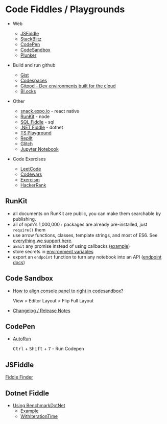 
# Code Fiddles / Playgrounds

* Web
  * [JSFiddle](https://jsfiddle.net/user/KyleMit/fiddles/)
  * [StackBlitz](https://stackblitz.com/@KyleMit)
  * [CodePen](https://codepen.io/KyleMit)
  * [CodeSandbox](https://codesandbox.io/u/KyleMit)
  * [Plunker](https://plnkr.co/users/KyleMit/plunks)


* Build and run github
  * [Gist](https://gist.github.com/KyleMit)
  * [Codespaces](https://github.com/features/codespaces)
  * [Gitpod - Dev environments built for the cloud](https://www.gitpod.io/)
  * [Bl.ocks](https://bl.ocks.org/)

* Other
  * [snack.expo.io](https://snack.expo.io/) - react native
  * [RunKit](https://runkit.com/home) - node
  * [SQL Fiddle](http://sqlfiddle.com/) - sql
  * [.NET Fiddle](https://dotnetfiddle.net/) - dotnet
  * [TS Playground](https://www.typescriptlang.org/play)
  * [ReplIt](https://replit.com/)
  * [Glitch](https://glitch.com/)
  * [Jupyter Notebook](https://github.com/jupyter/notebook)

* Code Exercises
  * [LeetCode](https://leetcode.com/KyleMit/)
  * [Codewars](https://www.codewars.com/users/KyleMit)
  * [Exercism](https://exercism.org/dashboard)
  * [HackerRank](https://www.hackerrank.com/dashboard)

## RunKit

* all documents on RunKit are public, you can make them searchable by publishing.
* all of npm's 1,000,000+ packages are already pre-installed, just `require()` them
* use arrow functions, classes, template strings, and most of ES6. See [everything we support here](https://runkit.com/runkit/es6-and-es7-support).
* `await` any promise instead of using callbacks ([example](https://runkit.com/docs/await))
* store secrets in [environment variables](https://runkit.com/settings/environment#environment)
* export an `endpoint` function to turn any notebook into an API ([endpoint docs](https://runkit.com/docs/endpoint))


## Code Sandbox

* [How to align console panel to right in codesandbox?](https://stackoverflow.com/q/59099355/1366033)

  View > Editor Layout > Flip Full Layout

* [Changelog / Release Notes](https://codesandbox.io/changelog)

## CodePen

* [AutoRun](https://blog.codepen.io/2013/04/04/auto-run-in-javascript-now-optional/)

  <kbd>Ctrl</kbd> + <kbd>Shift</kbd> + <kbd>7</kbd> - Run Codepen

## JSFiddle

[Fiddle Finder](https://jsfiddle.net/KyleMit/y8ah3nf7/)

## Dotnet Fiddle

* [Using BenchmarkDotNet](https://dotnetfiddle.net/Packages/24747/BenchmarkDotNet)
  * [Example](https://dotnetfiddle.net/pWKwSr)
  * [WithIterationTime](https://github.com/dotnet/BenchmarkDotNet/blob/0772ce21aa32914050ccf4339514e9bc05563ec0/src/BenchmarkDotNet/Jobs/JobExtensions.cs#L171)

